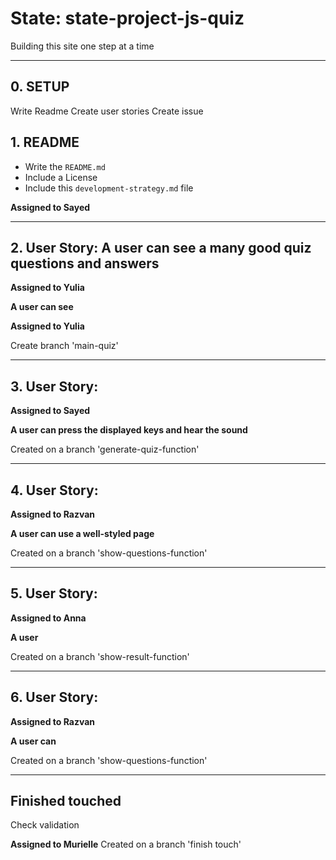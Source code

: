 # State: state-project-js-quiz


Building this site one step at a time

---
## 0. SETUP

Write Readme 
Create user stories
Create issue

## 1. README

* Write the `README.md`
* Include a License
* Include this `development-strategy.md` file

__Assigned to Sayed__



---

## 2. User Story: A user can see a many good quiz questions and answers

__Assigned to Yulia__

__A user can see__


__Assigned to Yulia__

Create branch 'main-quiz'

---


## 3. User Story:  

__Assigned to Sayed__

__A user can press the displayed keys and hear the sound__

Created on a branch 'generate-quiz-function'


---

## 4. User Story: 

__Assigned to Razvan__

__A user can use a well-styled page__

Created on a branch 'show-questions-function'


---

## 5. User Story:

__Assigned to Anna__

__A user__

Created on a branch 'show-result-function'

---

## 6. User Story: 

__Assigned to Razvan__

__A user can__

Created on a branch 'show-questions-function'

---

## Finished touched

Check validation

__Assigned to Murielle__
Created on a branch 'finish touch'
